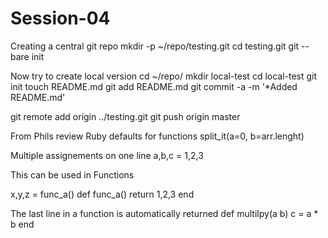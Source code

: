 Session-04
==========

Creating a central git repo
   mkdir -p ~/repo/testing.git
   cd testing.git
   git --bare init

Now try to create local version
   cd ~/repo/
   mkdir local-test
   cd local-test
   git init
   touch README.md
   git add README.md
   git commit -a -m '*Added README.md'

   git remote add origin ../testing.git
   git push origin master



From Phils review
Ruby defaults for functions
   split_it(a=0, b=arr.lenght)

Multiple assignements on one line
   a,b,c = 1,2,3

This can be used in Functions

   x,y,z = func_a()
   def func_a()
      return 1,2,3
   end

The last line in a function is automatically returned
   def multilpy(a b)
      c = a * b
   end
